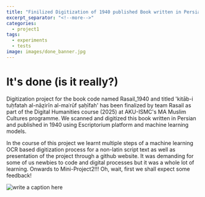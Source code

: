 ```yaml
---
title: "Finilized Digitization of 1940 published Book written in Persian"
excerpt_separator: "<!--more-->"
categories:
  - project1
tags:
  - experiments
  - tests
image: images/done_banner.jpg
---
```


# It's done (is it really?)

<!--more-->


Digitization project for the book code named Rasail_1940 and titled 'kitāb-i tuḥfatah al-nāẓirīn al-maʿrūf ṣaḥīfah' has been finalized by team Rasail
as part of the Digital Humanities course (2025) at AKU-ISMC's MA Muslim Cultures programme. We scanned and digitized this book written in Persian and published
in 1940 using Escriptorium platform and machine learning models.


In the course of this project we learnt multiple steps of a machine learning OCR based digitization process for a non-latin script text as well as
presentation of the project through a github website. It was demanding for some of us newbies to code and digital processes but it was a whole lot of
learning. Onwards to Mini-Project2!!! Oh, wait, first we shall expect some feedback!


![write a caption here]({{site.baseurl}}images/feedback_meme.png)



